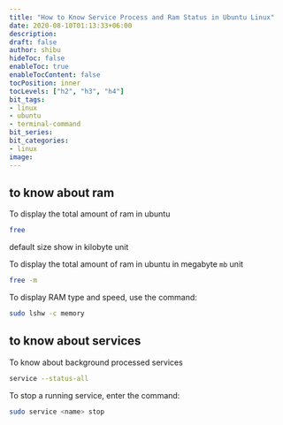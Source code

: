 ```yaml
---
title: "How to Know Service Process and Ram Status in Ubuntu Linux"
date: 2020-08-10T01:13:33+06:00
description:
draft: false
author: shibu
hideToc: false
enableToc: true
enableTocContent: false
tocPosition: inner
tocLevels: ["h2", "h3", "h4"]
bit_tags:
- linux
- ubuntu
- terminal-command
bit_series:
bit_categories:
- linux
image:
---
```



## to know about ram 

To display the total amount of ram in ubuntu   
~~~bash
free
~~~

default size show in kilobyte unit

To display the total amount of ram in ubuntu in megabyte `mb` unit
~~~bash
free -m
~~~

To display RAM type and speed, use the command:

~~~bash
sudo lshw -c memory
~~~


## to know about services

To know about background processed services    

~~~bash
service --status-all 
~~~

To stop a running service, enter the command:      

~~~bash
sudo service <name> stop
~~~




